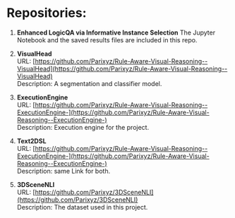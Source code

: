 # Repositories:

1. **Enhanced LogicQA via Informative Instance Selection**
   The Jupyter Notebook and the saved results files are included in this repo.

2. **VisualHead**  
   URL: [https://github.com/Parixyz/Rule-Aware-Visual-Reasoning--VisualHead](https://github.com/Parixyz/Rule-Aware-Visual-Reasoning--VisualHead)  
   Description: A segmentation and classifier model.

3. **ExecutionEngine**  
   URL: [https://github.com/Parixyz/Rule-Aware-Visual-Reasoning--ExecutionEngine-](https://github.com/Parixyz/Rule-Aware-Visual-Reasoning--ExecutionEngine-)  
   Description: Execution engine for the project.

4. **Text2DSL**  
   URL: [https://github.com/Parixyz/Rule-Aware-Visual-Reasoning--ExecutionEngine-](https://github.com/Parixyz/Rule-Aware-Visual-Reasoning--ExecutionEngine-)  
   Description:   same Link for both.

5. **3DSceneNLI**  
   URL: [https://github.com/Parixyz/3DSceneNLI](https://github.com/Parixyz/3DSceneNLI)  
   Description: The dataset used in this project.
